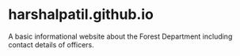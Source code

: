 # harshalpatil.github.io
A basic informational website about the Forest Department including contact details of officers.
